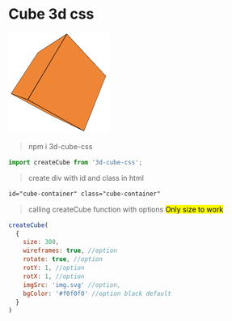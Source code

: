 # Cube 3d css

<img src="screencube.png" width="200" height="200" /><br>

>npm i 3d-cube-css

```js
import createCube from '3d-cube-css';
```

>create div with id and class in html
```html
id="cube-container" class="cube-container"
````

>calling createCube function with options <mark>Only size to work</mark>

```js
createCube(
  {
    size: 300, 
    wireframes: true, //option
    rotate: true, //option 
    rotY: 1, //option
    rotX: 1, //option 
    imgSrc: 'img.svg' //option,
    bgColor: '#f0f0f0' //option black default
  }
)
```